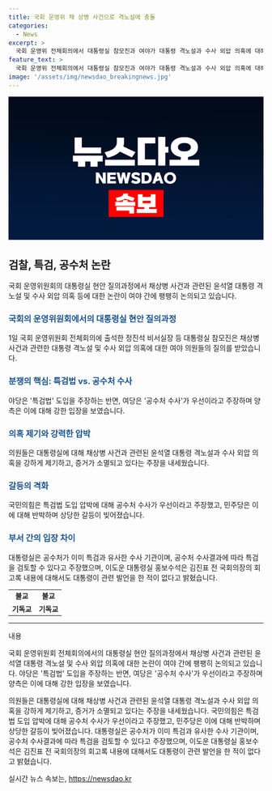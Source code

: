 ```yaml
---
title: 국회 운영위 채 상병 사건으로 격노설에 충돌
categories:
  - News
excerpt: >
  국회 운영위 전체회의에서 대통령실 참모진과 여야가 대통령 격노설과 수사 외압 의혹에 대해 강력한 충돌을 보였다. 야당은 특검법 도입을 주장하며 고위공직자범죄수사처(공수처) 수사보다 우선시했고, 정진석 대통령실 비서실장은 공수처가 상설 특검 성격을 지니고 있으며, 공수처 수사가 미흡하다면 특검을 발의하는 것이 적절하다고 주장했다. 또한, 대통령은 이태원 참사 조작 가능성을 언급한 적이 없다고 강조했다. 이에 대통령실은 특검은 여야 합의로 구성돼야 하며, 야당의 추천으로 이뤄진 특검 임명 절차는 권력 분립 원칙에 어긋나기 때문에 대통령 재의 요구권을 행사한 것이라고 설명했다.
feature_text: >
  국회 운영위 전체회의에서 대통령실 참모진과 여야가 대통령 격노설과 수사 외압 의혹에 대해 강력한 충돌을 보였다. 야당은 특검법 도입을 주장하며 고위공직자범죄수사처(공수처) 수사보다 우선시했고, 정진석 대통령실 비서실장은 공수처가 상설 특검 성격을 지니고 있으며, 공수처 수사가 미흡하다면 특검을 발의하는 것이 적절하다고 주장했다. 또한, 대통령은 이태원 참사 조작 가능성을 언급한 적이 없다고 강조했다. 이에 대통령실은 특검은 여야 합의로 구성돼야 하며, 야당의 추천으로 이뤄진 특검 임명 절차는 권력 분립 원칙에 어긋나기 때문에 대통령 재의 요구권을 행사한 것이라고 설명했다.
image: '/assets/img/newsdao_breakingnews.jpg'
---
```


<p><img src="/assets/img/newsdao_breakingnews.jpg" alt="bookingtag 속보" /></p>

<h2 data-ke-size="size26">검찰, 특검, 공수처 논란</h2>

<p data-ke-size="size16">국회 운영위원회의 대통령실 현안 질의과정에서 채상병 사건과 관련된 윤석열 대통령 격노설 및 수사 외압 의혹 등에 대한 논란이 여야 간에 팽팽히 논의되고 있습니다.</p>

<h3><b><span style="color: #1a5490;">국회의 운영위원회에서의 대통령실 현안 질의과정</span></b></h3>

<p>1일 국회 운영위원회 전체회의에 출석한 정진석 비서실장 등 대통령실 참모진은 채상병 사건과 관련한 대통령 격노설 및 수사 외압 의혹에 대한 여야 의원들의 질의를 받았습니다.</p>

<h3><b><span style="color: #1a5490;">분쟁의 핵심: 특검법 vs. 공수처 수사</span></b></h3>

<p>야당은 '특검법' 도입을 주장하는 반면, 여당은 '공수처 수사'가 우선이라고 주장하며 양측은 이에 대해 강한 입장을 보였습니다.</p>

<h3><b><span style="color: #1a5490;">의혹 제기와 강력한 압박</span></b></h3>

<p>의원들은 대통령실에 대해 채상병 사건과 관련된 윤석열 대통령 격노설과 수사 외압 의혹을 강하게 제기하고, 증거가 소멸되고 있다는 주장을 내세웠습니다.</p>

<h3><b><span style="color: #1a5490;">갈등의 격화</span></b></h3>

<p>국민의힘은 특검법 도입 압박에 대해 공수처 수사가 우선이라고 주장했고, 민주당은 이에 대해 반박하며 상당한 갈등이 빚어졌습니다.</p>

<h3><b><span style="color: #1a5490;">부서 간의 입장 차이</span></b></h3>

<p>대통령실은 공수처가 이미 특검과 유사한 수사 기관이며, 공수처 수사결과에 따라 특검을 검토할 수 있다고 주장했으며, 이도운 대통령실 홍보수석은 김진표 전 국회의장의 회고록 내용에 대해서도 대통령이 관련 발언을 한 적이 없다고 밝혔습니다.</p>

<table>
  <tr>
    <td style="text-align: center; height: 17px;"><b>불교</b></td>
    <td style="text-align: center; height: 17px;"><b>불교</b></td>
  </tr>
  <tr>
    <td style="text-align: center; height: 17px;"><b>기독교</b></td>
    <td style="text-align: center; height: 17px;"><b>기독교</b></td>
  </tr>
</table>

<hr>

<p data-ke-size="size16">내용</p>

<p>국회 운영위원회 전체회의에서의 대통령실 현안 질의과정에서 채상병 사건과 관련된 윤석열 대통령 격노설 및 수사 외압 의혹에 대한 논란이 여야 간에 팽팽히 논의되고 있습니다. 야당은 '특검법' 도입을 주장하는 반면, 여당은 '공수처 수사'가 우선이라고 주장하며 양측은 이에 대해 강한 입장을 보였습니다.</p>

<p>의원들은 대통령실에 대해 채상병 사건과 관련된 윤석열 대통령 격노설과 수사 외압 의혹을 강하게 제기하고, 증거가 소멸되고 있다는 주장을 내세웠습니다. 국민의힘은 특검법 도입 압박에 대해 공수처 수사가 우선이라고 주장했고, 민주당은 이에 대해 반박하며 상당한 갈등이 빚어졌습니다. 대통령실은 공수처가 이미 특검과 유사한 수사 기관이며, 공수처 수사결과에 따라 특검을 검토할 수 있다고 주장했으며, 이도운 대통령실 홍보수석은 김진표 전 국회의장의 회고록 내용에 대해서도 대통령이 관련 발언을 한 적이 없다고 밝혔습니다.</p>
실시간 뉴스 속보는, <a href="https://newsdao.kr" rel="dofollow">https://newsdao.kr</a>


